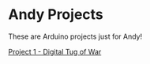 # Andy Projects
These are Arduino projects just for Andy!

[Project 1 - Digital Tug of War](Project%2001%20-%20Digital%20Tug%20of%20War/Readme.md)
